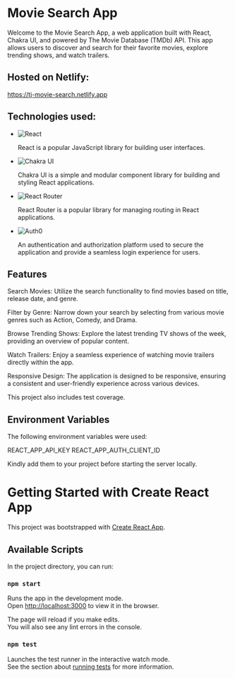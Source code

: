 # Movie Search App

Welcome to the Movie Search App, a web application built with React, Chakra UI, and powered by The Movie Database (TMDb) API. This app allows users to discover and search for their favorite movies, explore trending shows, and watch trailers.

## Hosted on Netlify:

https://tj-movie-search.netlify.app

## Technologies used:

- ![React](https://img.shields.io/badge/-React-61DAFB?style=flat-square&logo=react&logoColor=white)

  React is a popular JavaScript library for building user interfaces.

- ![Chakra UI](https://img.shields.io/badge/-Chakra%20UI-319795?style=flat-square&logo=chakraui&logoColor=white)

  Chakra UI is a simple and modular component library for building and styling React applications.

- ![React Router](https://img.shields.io/badge/-React%20Router-CA4245?style=flat-square&logo=reactrouter&logoColor=white)

  React Router is a popular library for managing routing in React applications.

- ![Auth0](https://img.shields.io/badge/Auth0-232323?style=flat-square&logo=auth0&logoColor=white)

  An authentication and authorization platform used to secure the application and provide a seamless login experience for users.

## Features

Search Movies: Utilize the search functionality to find movies based on title, release date, and genre.

Filter by Genre: Narrow down your search by selecting from various movie genres such as Action, Comedy, and Drama.

Browse Trending Shows: Explore the latest trending TV shows of the week, providing an overview of popular content.

Watch Trailers: Enjoy a seamless experience of watching movie trailers directly within the app.

Responsive Design: The application is designed to be responsive, ensuring a consistent and user-friendly experience across various devices.

This project also includes test coverage.

## Environment Variables

The following environment variables were used:

REACT_APP_API_KEY
REACT_APP_AUTH_CLIENT_ID

Kindly add them to your project before starting the server locally.

# Getting Started with Create React App

This project was bootstrapped with [Create React App](https://github.com/facebook/create-react-app).

## Available Scripts

In the project directory, you can run:

### `npm start`

Runs the app in the development mode.\
Open [http://localhost:3000](http://localhost:3000) to view it in the browser.

The page will reload if you make edits.\
You will also see any lint errors in the console.

### `npm test`

Launches the test runner in the interactive watch mode.\
See the section about [running tests](https://facebook.github.io/create-react-app/docs/running-tests) for more information.
